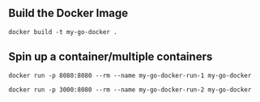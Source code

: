 ## Build the Docker Image
`docker build -t my-go-docker .`

## Spin up a container/multiple containers

`docker run -p 8080:8080 --rm --name my-go-docker-run-1 my-go-docker`

`docker run -p 3000:8080 --rm --name my-go-docker-run-2 my-go-docker`
